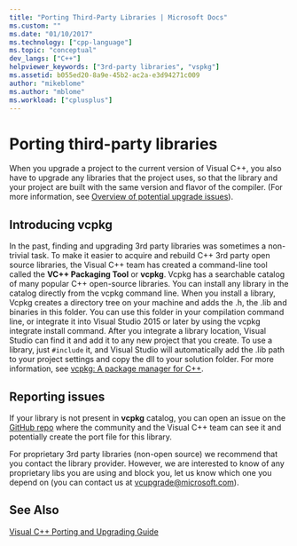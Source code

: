 ```yaml
---
title: "Porting Third-Party Libraries | Microsoft Docs"
ms.custom: ""
ms.date: "01/10/2017"
ms.technology: ["cpp-language"]
ms.topic: "conceptual"
dev_langs: ["C++"]
helpviewer_keywords: ["3rd-party libraries", "vspkg"]
ms.assetid: b055ed20-8a9e-45b2-ac2a-e3d94271c009
author: "mikeblome"
ms.author: "mblome"
ms.workload: ["cplusplus"]
---
```

# Porting third-party libraries

When you upgrade a project to the current version of Visual C++, you also have to upgrade any libraries that the project uses, so that the library and your project are built with the same version and flavor of the compiler. (For more information, see [Overview of potential upgrade issues](overview-of-potential-upgrade-issues-visual-cpp.md)). 

## Introducing vcpkg

In the past, finding and upgrading 3rd party libraries was sometimes a non-trivial task. To make it easier to acquire and rebuild C++ 3rd party open source libraries, the Visual C++ team has created a command-line tool called the **VC++ Packaging Tool** or **vcpkg**. Vcpkg has a searchable catalog of many popular C++ open-source libraries. You can install any library in the catalog directly from the vcpkg command line. When you install a library, Vcpkg creates a directory tree on your machine and adds the .h, the .lib and binaries in this folder. You can use this folder in your compilation command line, or integrate it into Visual Studio 2015 or later by using the vcpkg integrate install command. After you integrate a library location, Visual Studio can find it and add it to any new project that you create. To use a library, just `#include` it, and Visual Studio will automatically add the .lib path to your project settings and copy the dll to your solution folder. For more information, see [vcpkg: A package manager for C++](../vcpkg.md).

## Reporting issues

If your library is not present in **vcpkg** catalog, you can open an issue on the [GitHub repo](https://github.com/Microsoft/vcpkg/issues) where the community and the Visual C++ team can see it and potentially create the port file for this library.

For proprietary 3rd party libraries (non-open source) we recommend that you contact the library provider. However, we are interested to know of any proprietary libs you are using and block you, let us know which one you depend on (you can contact us at vcupgrade@microsoft.com).

## See Also  

[Visual C++ Porting and Upgrading Guide](visual-cpp-porting-and-upgrading-guide.md)